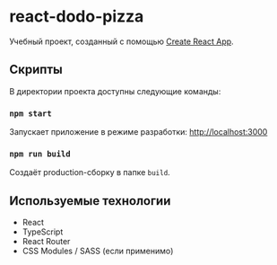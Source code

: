 # react-dodo-pizza

Учебный проект, созданный с помощью [Create React App](https://github.com/facebook/create-react-app).

## Скрипты

В директории проекта доступны следующие команды:

### `npm start`
Запускает приложение в режиме разработки: [http://localhost:3000](http://localhost:3000)

### `npm run build`
Создаёт production-сборку в папке `build`.

## Используемые технологии

- React
- TypeScript
- React Router
- CSS Modules / SASS (если применимо)
